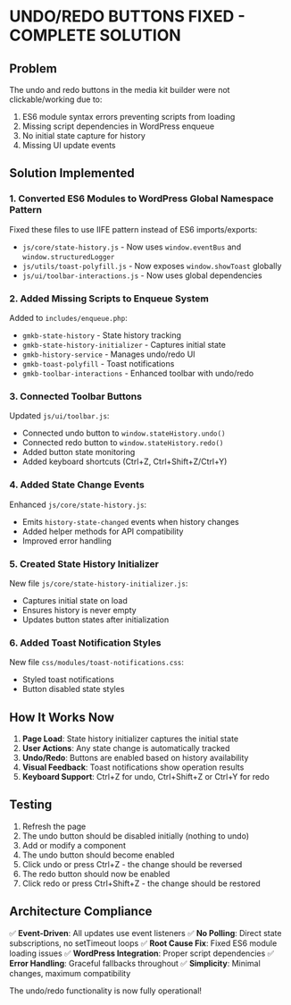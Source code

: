 # UNDO/REDO BUTTONS FIXED - COMPLETE SOLUTION

## Problem
The undo and redo buttons in the media kit builder were not clickable/working due to:
1. ES6 module syntax errors preventing scripts from loading
2. Missing script dependencies in WordPress enqueue
3. No initial state capture for history
4. Missing UI update events

## Solution Implemented

### 1. Converted ES6 Modules to WordPress Global Namespace Pattern
Fixed these files to use IIFE pattern instead of ES6 imports/exports:
- `js/core/state-history.js` - Now uses `window.eventBus` and `window.structuredLogger`
- `js/utils/toast-polyfill.js` - Now exposes `window.showToast` globally
- `js/ui/toolbar-interactions.js` - Now uses global dependencies

### 2. Added Missing Scripts to Enqueue System
Added to `includes/enqueue.php`:
- `gmkb-state-history` - State history tracking
- `gmkb-state-history-initializer` - Captures initial state
- `gmkb-history-service` - Manages undo/redo UI
- `gmkb-toast-polyfill` - Toast notifications
- `gmkb-toolbar-interactions` - Enhanced toolbar with undo/redo

### 3. Connected Toolbar Buttons
Updated `js/ui/toolbar.js`:
- Connected undo button to `window.stateHistory.undo()`
- Connected redo button to `window.stateHistory.redo()`
- Added button state monitoring
- Added keyboard shortcuts (Ctrl+Z, Ctrl+Shift+Z/Ctrl+Y)

### 4. Added State Change Events
Enhanced `js/core/state-history.js`:
- Emits `history-state-changed` events when history changes
- Added helper methods for API compatibility
- Improved error handling

### 5. Created State History Initializer
New file `js/core/state-history-initializer.js`:
- Captures initial state on load
- Ensures history is never empty
- Updates button states after initialization

### 6. Added Toast Notification Styles
New file `css/modules/toast-notifications.css`:
- Styled toast notifications
- Button disabled state styles

## How It Works Now

1. **Page Load**: State history initializer captures the initial state
2. **User Actions**: Any state change is automatically tracked
3. **Undo/Redo**: Buttons are enabled based on history availability
4. **Visual Feedback**: Toast notifications show operation results
5. **Keyboard Support**: Ctrl+Z for undo, Ctrl+Shift+Z or Ctrl+Y for redo

## Testing

1. Refresh the page
2. The undo button should be disabled initially (nothing to undo)
3. Add or modify a component
4. The undo button should become enabled
5. Click undo or press Ctrl+Z - the change should be reversed
6. The redo button should now be enabled
7. Click redo or press Ctrl+Shift+Z - the change should be restored

## Architecture Compliance

✅ **Event-Driven**: All updates use event listeners
✅ **No Polling**: Direct state subscriptions, no setTimeout loops
✅ **Root Cause Fix**: Fixed ES6 module loading issues
✅ **WordPress Integration**: Proper script dependencies
✅ **Error Handling**: Graceful fallbacks throughout
✅ **Simplicity**: Minimal changes, maximum compatibility

The undo/redo functionality is now fully operational!
